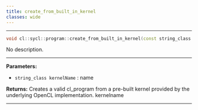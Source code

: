 ```yaml
---
title: create_from_built_in_kernel
classes: wide
---
```



---

```cpp
void cl::sycl::program::create_from_built_in_kernel(const string_class &kernelName)
```


No description.


---
**Parameters:**

 - `string_class kernelName`
: name 

**Returns:** Creates a valid cl_program from a pre-built kernel provided by the underlying OpenCL implementation. kernelname 

---
